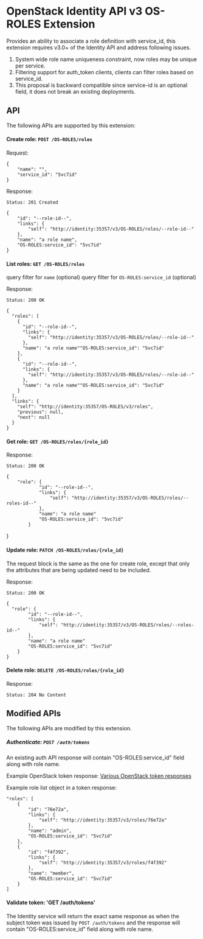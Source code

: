 OpenStack Identity API v3 OS-ROLES Extension
============================================

Provides an ability to associate a role definition with service_id, this extension requires v3.0+ of the Identity API and address following issues.

1. System wide role name uniqueness constraint, now roles may be unique per service.
2. Filtering support for auth_token clients, clients can filter roles based on service_id.
3. This proposal is backward compatible since service-id is an optional field, it does not break an existing deployments.


API
---

The following APIs are supported by this extension:

#### Create role: `POST /OS-ROLES/roles`

Request:

    {
        "name": "",
        "service_id": "5vc7id"
    }

Response:

    Status: 201 Created

    {
        "id": "--role-id--",
        "links": {
            "self": "http://identity:35357/v3/OS-ROLES/roles/--role-id--"
        },
        "name": "a role name",
        "OS-ROLES:service_id": "5vc7id"
    }

#### List roles: `GET /OS-ROLES/roles`

query filter for `name` (optional)
query filter for `OS-ROLES:service_id` (optional)

Response:

    Status: 200 OK

    {
      "roles": [
        {
          "id": "--role-id--",
          "links": {
            "self": "http://identity:35357/v3/OS-ROLES/roles/--role-id--"
          },
          "name": "a role name""OS-ROLES:service_id": "5vc7id"
        },
        {
          "id": "--role-id--",
          "links": {
            "self": "http://identity:35357/v3/OS-ROLES/roles/--role-id--"
          },
          "name": "a role name""OS-ROLES:service_id": "5vc7id"
        }
      ],
      "links": {
        "self": "http://identity:35357/OS-ROLES/v3/roles",
        "previous": null,
        "next": null
      }
    }
#### Get role: `GET /OS-ROLES/roles/{role_id}`

Response:

    Status: 200 OK

    {
        "role": {
                "id": "--role-id--",
                "links": {
                    "self": "http://identity:35357/v3/OS-ROLES/roles/--roles-id--"
                },
                "name": "a role name"
                "OS-ROLES:service_id": "5vc7id"
            }
   }
#### Update role: `PATCH /OS-ROLES/roles/{role_id}`

The request block is the same as the one for create role, except that only the attributes that are being updated need to be included.

Response:

    Status: 200 OK

    {
      "role": {
            "id": "--role-id--",
            "links": {
                "self": "http://identity:35357/v3/OS-ROLES/roles/--roles-id--"
            },
            "name": "a role name"
            "OS-ROLES:service_id": "5vc7id"
        }
    }

#### Delete role: `DELETE /OS-ROLES/roles/{role_id}`

Response:

    Status: 204 No Content

Modified APIs
------------

The following APIs are modified by this extension.

##### Authenticate: `POST /auth/tokens`

An existing auth API response will contain "OS-ROLES:service_id" field along with role name.

Example OpenStack token response: [Various OpenStack token responses](https://github.com/openstack/identity-api/blob/master/openstack-identity-api/v3/src/markdown/identity-api-v3.md#authentication-responses)

Example role list object in a token response:

    "roles": [
        {
            "id": "76e72a",
            "links": {
                "self": "http://identity:35357/v3/roles/76e72a"
            },
            "name": "admin",
            "OS-ROLES:service_id": "5vc7id"
        },
        {
            "id": "f4f392",
            "links": {
                "self": "http://identity:35357/v3/roles/f4f392"
            },
            "name": "member",
            "OS-ROLES:service_id": "5vc7id"
        }
    ]

#### Validate token: 'GET /auth/tokens'

The Identity service will return the exact same response as when the subject token was issued by `POST /auth/tokens` and the response will contain "OS-ROLES:service_id" field along with role name.